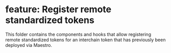 # feature: Register remote standardized tokens

This folder contains the components and hooks that allow
registering remote standardized tokens for an interchain token
that has previously been deployed via Maestro.
